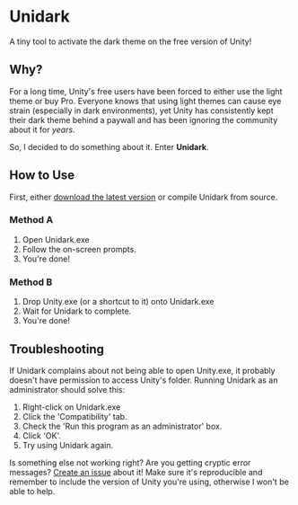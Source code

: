 # Unidark

A tiny tool to activate the dark theme on the free version of Unity!


## Why?

For a long time, Unity's free users have been forced to either use the light theme or buy Pro. Everyone knows that using light themes can cause eye strain (especially in dark environments), yet Unity has consistently kept their dark theme behind a paywall and has been ignoring the community about it for *years*.

So, I decided to do something about it. Enter **Unidark**.


## How to Use

First, either [download the latest version](https://github.com/Pyroglyph/unidark/releases) or compile Unidark from source.

### Method A

1. Open Unidark.exe
2. Follow the on-screen prompts.
3. You're done!

### Method B

1. Drop Unity.exe (or a shortcut to it) onto Unidark.exe
2. Wait for Unidark to complete.
3. You're done!


## Troubleshooting

If Unidark complains about not being able to open Unity.exe, it probably doesn't have permission to access Unity's folder. Running Unidark as an administrator should solve this:

1. Right-click on Unidark.exe
2. Click the 'Compatibility' tab.
3. Check the 'Run this program as an administrator' box.
4. Click 'OK'.
5. Try using Unidark again.

Is something else not working right? Are you getting cryptic error messages? [Create an issue](https://github.com/Pyroglyph/unidark/issues/new) about it! Make sure it's reproducible and remember to include the version of Unity you're using, otherwise I won't be able to help.